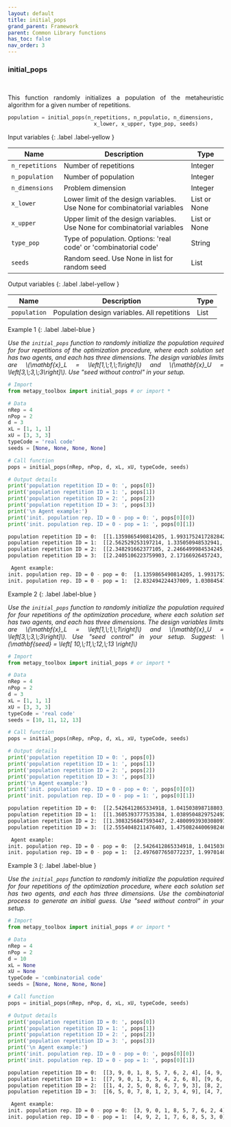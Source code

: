 ```yaml
---
layout: default
title: initial_pops
grand_parent: Framework
parent: Common Library functions
has_toc: false
nav_order: 3
---
```


<!--Don't delete ths script-->
<script src = "https://polyfill.io/v3/polyfill.min.js?features=es6"></script>
<script id = "MathJax-script" async src="https://cdn.jsdelivr.net/npm/mathjax@3/es5/tex-mml-chtml.js"></script>
<!--Don't delete ths script-->

<h3>initial_pops</h3>

<br>

<p align = "justify">
    This function randomly initializes a population of the metaheuristic algorithm for a given number of repetitions.
</p>

```python
population = initial_pops(n_repetitions, n_populatio, n_dimensions,
                            x_lower, x_upper, type_pop, seeds)
```

Input variables
{: .label .label-yellow }

<table style = "width:100%">
    <thead>
      <tr>
        <th>Name</th>
        <th>Description</th>
        <th>Type</th>
      </tr>
    </thead>
    <tr>
        <td><code>n_repetitions</code></td>
        <td>Number of repetitions</td>
        <td>Integer</td>
    </tr>
    <tr>
        <td><code>n_population</code></td>
        <td>Number of population</td>
        <td>Integer</td>
    </tr>
    <tr>
        <td><code>n_dimensions</code></td>
        <td>Problem dimension</td>
        <td>Integer</td>
    </tr>
    <tr>
        <td><code>x_lower</code></td>
        <td>Lower limit of the design variables. Use None for combinatorial variables</td>
        <td>List or None</td>
    </tr>
    <tr>
        <td><code>x_upper</code></td>
        <td>Upper limit of the design variables. Use None for combinatorial variables</td>
        <td>List or None</td>
    </tr>
    <tr>
        <td><code>type_pop</code></td>
        <td>Type of population. Options: 'real code' or 'combinatorial code'</td>
        <td>String</td>
    </tr>
    <tr>
        <td><code>seeds</code></td>
        <td>Random seed. Use None in list for random seed</td>
        <td>List</td>
    </tr>
</table>

Output variables
{: .label .label-yellow }

<table style = "width:100%">
    <thead>
      <tr>
        <th>Name</th>
        <th>Description</th>
        <th>Type</th>
      </tr>
    </thead>
    <tr>
        <td><code>population</code></td>
        <td>Population design variables. All repetitions</td>
        <td>List</td>
    </tr>
</table>

Example 1
{: .label .label-blue }

<p align = "justify">
    <i>
        Use the <code>initial_pops</code> function to randomly initialize the population required for four repetitions of the optimization procedure, where each solution set has two agents, and each has three dimensions. The design variables limits are \(\mathbf{x}_L = \left[1,\;1,\;1\right]\) and \(\mathbf{x}_U = \left[3,\;3,\;3\right]\). Use "seed without control" in your setup.
    </i>
</p>

```python
# Import 
from metapy_toolbox import initial_pops # or import *

# Data
nRep = 4
nPop = 2
d = 3
xL = [1, 1, 1]
xU = [3, 3, 3]
typeCode = 'real code'
seeds = [None, None, None, None]

# Call function
pops = initial_pops(nRep, nPop, d, xL, xU, typeCode, seeds)

# Output details
print('population repetition ID = 0: ', pops[0])
print('population repetition ID = 1: ', pops[1])
print('population repetition ID = 2: ', pops[2])
print('population repetition ID = 3: ', pops[3])
print('\n Agent example:')
print('init. population rep. ID = 0 - pop = 0: ', pops[0][0])
print('init. population rep. ID = 0 - pop = 1: ', pops[0][1])
```

```bash
population repetition ID = 0:  [[1.1359865490814205, 1.9931752417282842, 1.0847618980701748], [2.832494224437009, 1.0308454714359216, 1.6084514693314158]]
population repetition ID = 1:  [[2.562529253197214, 1.335050948532941, 2.471126286418664], [1.7419058478442666, 1.9078061098864592, 1.9528020890071016]]
population repetition ID = 2:  [[2.348291662377105, 2.2466499984534245, 1.6412960829528787], [1.1203068212210328, 1.7563980550149785, 1.6043992339627355]]
population repetition ID = 3:  [[2.2405106223759903, 2.17166926457243, 1.9455074174195885], [2.932186892245638, 2.1583902072567573, 2.616713054507649]]

 Agent example:
init. population rep. ID = 0 - pop = 0:  [1.1359865490814205, 1.9931752417282842, 1.0847618980701748]
init. population rep. ID = 0 - pop = 1:  [2.832494224437009, 1.0308454714359216, 1.6084514693314158]
```

Example 2
{: .label .label-blue }

<p align = "justify">
    <i>
        Use the <code>initial_pops</code> function to randomly initialize the population required for four repetitions of the optimization procedure, where each solution set has two agents, and each has three dimensions. The design variables limits are \(\mathbf{x}_L = \left[1,\;1,\;1\right]\) and \(\mathbf{x}_U = \left[3,\;3,\;3\right]\). Use "seed control" in your setup. Suggest: \(\mathbf{seed} = \left[ 10,\;11,\;12,\;13 \right]\)
    </i>
</p>

```python
# Import 
from metapy_toolbox import initial_pops # or import *

# Data
nRep = 4
nPop = 2
d = 3
xL = [1, 1, 1]
xU = [3, 3, 3]
typeCode = 'real code'
seeds = [10, 11, 12, 13]

# Call function
pops = initial_pops(nRep, nPop, d, xL, xU, typeCode, seeds)

# Output details
print('population repetition ID = 0: ', pops[0])
print('population repetition ID = 1: ', pops[1])
print('population repetition ID = 2: ', pops[2])
print('population repetition ID = 3: ', pops[3])
print('\n Agent example:')
print('init. population rep. ID = 0 - pop = 0: ', pops[0][0])
print('init. population rep. ID = 0 - pop = 1: ', pops[0][1])
```

```bash
population repetition ID = 0:  [[2.5426412865334918, 1.041503898718803, 2.2672964698525506], [2.4976077650772237, 1.9970140246051808, 1.4495932910616953]] 
population repetition ID = 1:  [[1.3605393777535384, 1.0389504829752492, 1.9264370529966892], [2.4498678583842954, 1.8404072091754549, 1.9708541963355648]]
population repetition ID = 2:  [[1.3083256847593447, 2.4800993930308097, 1.5266300303702693], [2.0674787867605957, 1.0291499249708393, 2.83749401619977]]  
population repetition ID = 3:  [[2.5554048211476403, 1.4750824400698246, 2.648557065322737], [2.9314983960859995, 2.9452022278097867, 1.9068984948346244]] 

 Agent example:
init. population rep. ID = 0 - pop = 0:  [2.5426412865334918, 1.041503898718803, 2.2672964698525506]
init. population rep. ID = 0 - pop = 1:  [2.4976077650772237, 1.9970140246051808, 1.4495932910616953]
```


Example 3
{: .label .label-blue }

<p align = "justify">
    <i>
        Use the <code>initial_pops</code> function to randomly initialize the population required for four repetitions of the optimization procedure, where each solution set has two agents, and each has three dimensions. Use the combinatorial process to generate an initial guess. Use "seed without control" in your setup.
    </i>
</p>

```python
# Import 
from metapy_toolbox import initial_pops # or import *

# Data
nRep = 4
nPop = 2
d = 10
xL = None
xU = None
typeCode = 'combinatorial code'
seeds = [None, None, None, None]

# Call function
pops = initial_pops(nRep, nPop, d, xL, xU, typeCode, seeds)

# Output details
print('population repetition ID = 0: ', pops[0])
print('population repetition ID = 1: ', pops[1])
print('population repetition ID = 2: ', pops[2])
print('population repetition ID = 3: ', pops[3])
print('\n Agent example:')
print('init. population rep. ID = 0 - pop = 0: ', pops[0][0])
print('init. population rep. ID = 0 - pop = 1: ', pops[0][1])
```

```bash
population repetition ID = 0:  [[3, 9, 0, 1, 8, 5, 7, 6, 2, 4], [4, 9, 2, 1, 7, 6, 8, 5, 3, 0]]
population repetition ID = 1:  [[7, 9, 0, 1, 3, 5, 4, 2, 6, 8], [9, 6, 4, 3, 2, 7, 0, 1, 5, 8]]
population repetition ID = 2:  [[1, 4, 2, 5, 0, 8, 6, 7, 9, 3], [8, 2, 7, 1, 0, 5, 3, 9, 4, 6]]
population repetition ID = 3:  [[6, 5, 0, 7, 8, 1, 2, 3, 4, 9], [4, 7, 9, 6, 3, 2, 0, 8, 1, 5]]

 Agent example:
init. population rep. ID = 0 - pop = 0:  [3, 9, 0, 1, 8, 5, 7, 6, 2, 4]
init. population rep. ID = 0 - pop = 1:  [4, 9, 2, 1, 7, 6, 8, 5, 3, 0]
```
